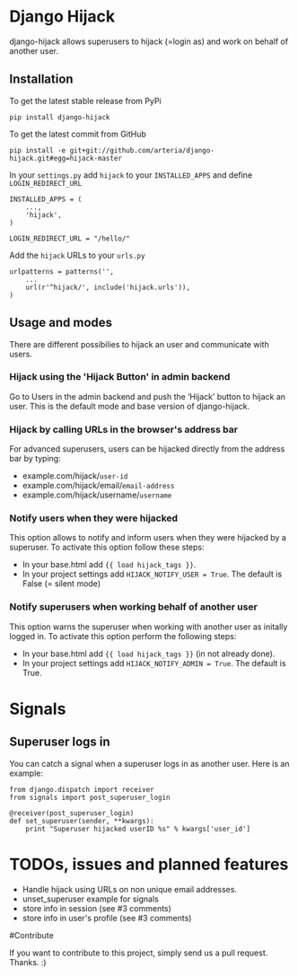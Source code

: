 # Django Hijack

django-hijack allows superusers to hijack (=login as) and work on behalf of another user.

## Installation

To get the latest stable release from PyPi

    pip install django-hijack

To get the latest commit from GitHub

    pip install -e git+git://github.com/arteria/django-hijack.git#egg=hijack-master


In your ``settings.py`` add ``hijack`` to your ``INSTALLED_APPS`` and define ``LOGIN_REDIRECT_URL``

    INSTALLED_APPS = (
        ...,
        'hijack',
    )

    LOGIN_REDIRECT_URL = "/hello/"


Add the ``hijack`` URLs to your ``urls.py``

    urlpatterns = patterns('',
        ...
        url(r'^hijack/', include('hijack.urls')),
    )



## Usage and modes

There are different possibilies to hijack an user and communicate with users.

###  Hijack using the 'Hijack Button' in admin backend
Go to Users in the admin backend and push the ‘Hijack’ button to hijack an user. This is the default mode and base version 
of django-hijack.

### Hijack by calling URLs in the browser's address bar
For advanced superusers, users can be hijacked directly from the address bar by typing:

* example.com/hijack/``user-id``
* example.com/hijack/email/``email-address``
* example.com/hijack/username/``username``
	
	
### Notify users when they were hijacked
This option allows to notify and inform users when they were hijacked by a superuser. To activate this option 
follow these steps:

* In your base.html add ``{{ load hijack_tags }}``.
* In your project settings add ``HIJACK_NOTIFY_USER = True``. The default is False (= silent mode) 

### Notify superusers when working behalf of another user
This option warns the superuser when working with another user as initally logged in. To activate this option perform 
the following steps:

* In your base.html add ``{{ load hijack_tags }}`` (in not already done).
* In your project settings add ``HIJACK_NOTIFY_ADMIN = True``. The default is True. 
 

# Signals

## Superuser logs in
You can catch a signal when a superuser logs in as another user. Here is an example:
 
	from django.dispatch import receiver
	from signals import post_superuser_login
	
    @receiver(post_superuser_login)
    def set_superuser(sender, **kwargs):
		print "Superuser hijacked userID %s" % kwargs['user_id']
        
		
		
		
# TODOs, issues and planned features
* Handle hijack using URLs on non unique email addresses.
* unset_superuser example for signals
* store info in session (see #3 comments)
* store info in user's profile (see #3 comments)


#Contribute

If you want to contribute to this project, simply send us a pull request. Thanks. :)
 

